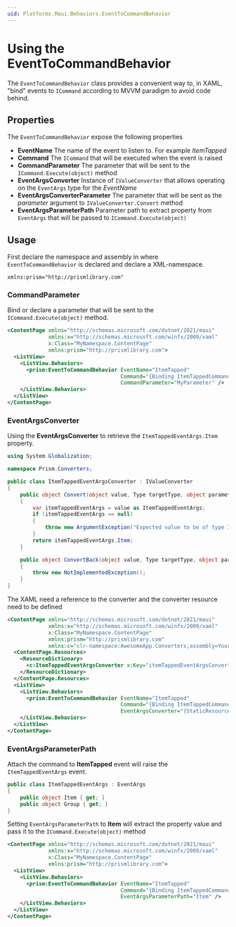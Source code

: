 ```yaml
---
uid: Platforms.Maui.Behaviors.EventToCommandBehavior
---
```


# Using the EventToCommandBehavior

The `EventToCommandBehavior` class provides a convenient way to, in XAML, "bind" events to `ICommand` according to MVVM paradigm to avoid code behind.

## Properties

The `EventToCommandBehavior` expose the following properties

* **EventName** The name of the event to listen to. For example _ItemTapped_
* **Command** The `ICommand` that will be executed when the event is raised
* **CommandParameter** The parameter that will be sent to the `ICommand.Execute(object)` method
* **EventArgsConverter** Instance of `IValueConverter` that allows operating on the `EventArgs` type for the *EventName*
* **EventArgsConverterParameter** The parameter that will be sent as the _parameter_ argument to `IValueConverter.Convert` method
* **EventArgsParameterPath** Parameter path to extract property from `EventArgs` that will be passed to `ICommand.Execute(object)`

## Usage

First declare the namespace and assembly in where `EventToCommandBehavior` is declared and declare a XML-namespace.

`xmlns:prism="http://prismlibrary.com"`

### CommandParameter

Bind or declare a parameter that will be sent to the `ICommand.Execute(object)` method.

```xml
<ContentPage xmlns="http://schemas.microsoft.com/dotnet/2021/maui"
             xmlns:x="http://schemas.microsoft.com/winfx/2009/xaml"
             x:Class="MyNamespace.ContentPage"
             xmlns:prism="http://prismlibrary.com">
  <ListView>
    <ListView.Behaviors>
      <prism:EventToCommandBehavior EventName="ItemTapped"
                                    Command="{Binding ItemTappedCommand}"
                                    CommandParameter="MyParameter" />
    </ListView.Behaviors>
  </ListView>
</ContentPage>
```

### EventArgsConverter

Using the **EventArgsConverter** to retrieve the `ItemTappedEventArgs.Item` property.

```c#
using System.Globalization;

namespace Prism.Converters;

public class ItemTappedEventArgsConverter : IValueConverter
{
    public object Convert(object value, Type targetType, object parameter, CultureInfo culture)
    {
        var itemTappedEventArgs = value as ItemTappedEventArgs;
        if (itemTappedEventArgs == null)
        {
            throw new ArgumentException("Expected value to be of type ItemTappedEventArgs", nameof(value));
        }
        return itemTappedEventArgs.Item;
    }

    public object ConvertBack(object value, Type targetType, object parameter, CultureInfo culture)
    {
        throw new NotImplementedException();
    }
}

```

The XAML need a reference to the converter and the converter resource need to be defined

```xml
<ContentPage xmlns="http://schemas.microsoft.com/dotnet/2021/maui"
             xmlns:x="http://schemas.microsoft.com/winfx/2009/xaml"
             x:Class="MyNamespace.ContentPage"
             xmlns:prism="http://prismlibrary.com"
             xmlns:c="clr-namespace:AwesomeApp.Converters;assembly=YourProject">
  <ContentPage.Resources>
    <ResourceDictionary>
      <c:ItemTappedEventArgsConverter x:Key="itemTappedEventArgsConverter" />
    </ResourceDictionary>
  </ContentPage.Resources>
  <ListView>
    <ListView.Behaviors>
      <prism:EventToCommandBehavior EventName="ItemTapped"
                                    Command="{Binding ItemTappedCommand}"
                                    EventArgsConverter="{StaticResource itemTappedEventArgsConverter}" />
    </ListView.Behaviors>
  </ListView>
</ContentPage>
```

### EventArgsParameterPath

Attach the command to **ItemTapped** event will raise the `ItemTappedEventArgs` event.

```c#
public class ItemTappedEventArgs : EventArgs
{
    public object Item { get; }
    public object Group { get; }
}
```

Setting `EventArgsParameterPath` to **Item** will extract the property value and pass it to the `ICommand.Execute(object)` method

```xml
<ContentPage xmlns="http://schemas.microsoft.com/dotnet/2021/maui"
             xmlns:x="http://schemas.microsoft.com/winfx/2009/xaml"
             x:Class="MyNamespace.ContentPage"
             xmlns:prism="http://prismlibrary.com">
  <ListView>
    <ListView.Behaviors>
      <prism:EventToCommandBehavior EventName="ItemTapped"
                                    Command="{Binding ItemTappedCommand}"
                                    EventArgsParameterPath="Item" />
    </ListView.Behaviors>
  </ListView>
</ContentPage>
```
